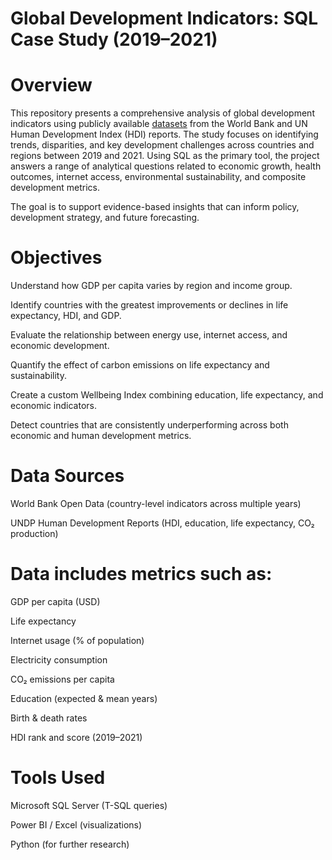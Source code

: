 # Global Development Indicators: SQL Case Study (2019–2021)

# Overview
This repository presents a comprehensive analysis of global development indicators using publicly available [datasets](https://mavenanalytics.io/data-playground?dataStructure=Multiple%20tables&order=date_added%2Cdesc&page=2&pageSize=5) from the World Bank and UN Human Development Index (HDI) reports. The study focuses on identifying trends, disparities, and key development challenges across countries and regions between 2019 and 2021. Using SQL as the primary tool, the project answers a range of analytical questions related to economic growth, health outcomes, internet access, environmental sustainability, and composite development metrics.

The goal is to support evidence-based insights that can inform policy, development strategy, and future forecasting.

# Objectives
  Understand how GDP per capita varies by region and income group.

  Identify countries with the greatest improvements or declines in life expectancy, HDI, and GDP.

  Evaluate the relationship between energy use, internet access, and economic development.

  Quantify the effect of carbon emissions on life expectancy and sustainability.

  Create a custom Wellbeing Index combining education, life expectancy, and economic indicators.

  Detect countries that are consistently underperforming across both economic and human development metrics.

# Data Sources
  World Bank Open Data (country-level indicators across multiple years)
  
  UNDP Human Development Reports (HDI, education, life expectancy, CO₂ production)

# Data includes metrics such as:

  GDP per capita (USD)
  
  Life expectancy
  
  Internet usage (% of population)
  
  Electricity consumption
  
  CO₂ emissions per capita
  
  Education (expected & mean years)
  
  Birth & death rates
  
  HDI rank and score (2019–2021)

# Tools Used
  Microsoft SQL Server (T-SQL queries)
  
  Power BI / Excel (visualizations)
  
  Python (for further research)

